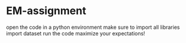 # EM-assignment

open the code in a python environment
make sure to import all libraries
import dataset
run the code
maximize your expectations!
